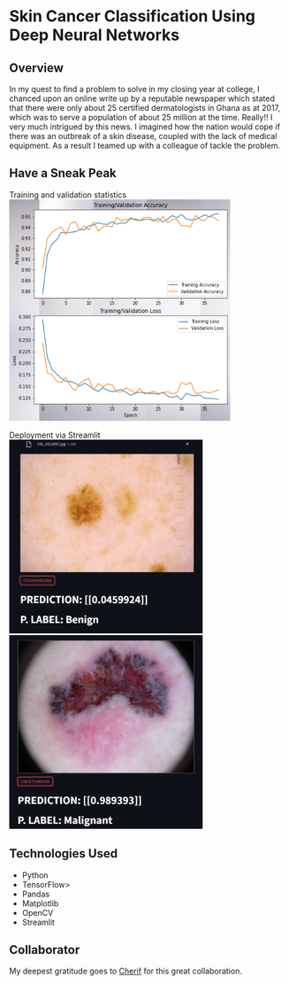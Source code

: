 # Skin Cancer Classification Using Deep Neural Networks

## Overview
In my quest to find a problem to solve in my closing year at college, I chanced upon an online write up by a reputable newspaper which stated that there were only about 25 certified dermatologists in Ghana as at 2017, which was to serve a population of about 25 million at the time. Really!! I very much intrigued by this news. I imagined how the nation would cope if there was an outbreak of a skin disease, coupled with the lack of medical equipment. As a result I teamed up with a colleague of tackle the problem.

## Have a Sneak Peak
Training and validation statistics<br>
<img src="https://github.com/dreanyarko/skin_cancer_project/blob/master/images/train_val.jpg" width="400" height="400" />

Deployment via Streamlit<br>
<img src="https://github.com/dreanyarko/skin_cancer_project/blob/master/images/benign1.png" width="350" height="350" />
<img src="https://github.com/dreanyarko/skin_cancer_project/blob/master/images/malignant1.png" width="350" height="350" />

## Technologies Used
<ul>
  <li>Python</li>
  <li>TensorFlow></li>
  <liNumPy></li>
  <li>Pandas</li>
  <li>Matplotlib</li>
  <li>OpenCV</li>
  <li>Streamlit</li>
</ul>

## Collaborator
My deepest gratitude goes to <a href="https://www.linkedin.com/in/ch%C3%A9rif-salif-haidara/" target="_blank">Cherif</a> for this great collaboration.

